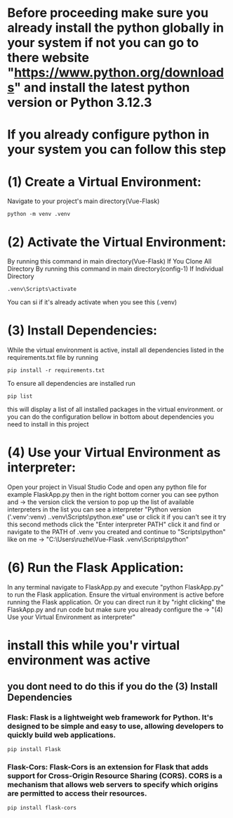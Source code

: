 # Before proceeding make sure you already install the python globally in your system if not you can go to there website "https://www.python.org/downloads" and install the latest python version or Python 3.12.3 

# If you already configure python in your system you can follow this step

# (1) Create a Virtual Environment: 
Navigate to your project's main directory(Vue-Flask)
```
python -m venv .venv
```

# (2) Activate the Virtual Environment: 
By running this command in main directory(Vue-Flask) If You Clone All Directory
By running this command in main directory(config-1) If Individual Directory
``` 
.venv\Scripts\activate
```
You can si if it's already activate when you see this (.venv)

# (3) Install Dependencies: 
While the virtual environment is active, install all dependencies listed in the requirements.txt file by running 
```
pip install -r requirements.txt 
```
To ensure all dependencies are installed run 
```
pip list
```
this will display a list of all installed packages in the virtual environment.
or you can do the configuration bellow in bottom about dependencies you need to install in this project

# (4) Use your Virtual Environment as interpreter: 
Open your project in Visual Studio Code and open any python file for example FlaskApp.py then in the 
right bottom corner you can see python and -> the version click the version to pop up the list of available interpreters in the list you can see a interpreter "Python version ('.venv':venv) .\.venv\Scripts\python.exe" use or click it if you can't see it try this second methods click the "Enter interpreter PATH" click it and find or navigate to the PATH of .venv you created and continue to "Scripts\python" like on me 
-> "C:\Users\ruzhe\Vue-Flask .venv\Scripts\python"


# (6) Run the Flask Application: 
In any terminal navigate to FlaskApp.py and execute "python FlaskApp.py" to run the Flask application. Ensure the virtual environment is active before running the Flask application. 
Or you can direct run it by "right clicking" the FlaskApp.py and run code but make sure you already configure the -> "(4) Use your Virtual Environment as interpreter" 


# install this while you'r virtual environment was active
## you dont need to do this if you do the (3) Install Dependencies

### Flask: Flask is a lightweight web framework for Python. It's designed to be simple and easy to use, allowing developers to quickly build web applications.
```
pip install Flask
```
### Flask-Cors: Flask-Cors is an extension for Flask that adds support for Cross-Origin Resource Sharing (CORS). CORS is a mechanism that allows web servers to specify which origins are permitted to access their resources.
```
pip install flask-cors
```


